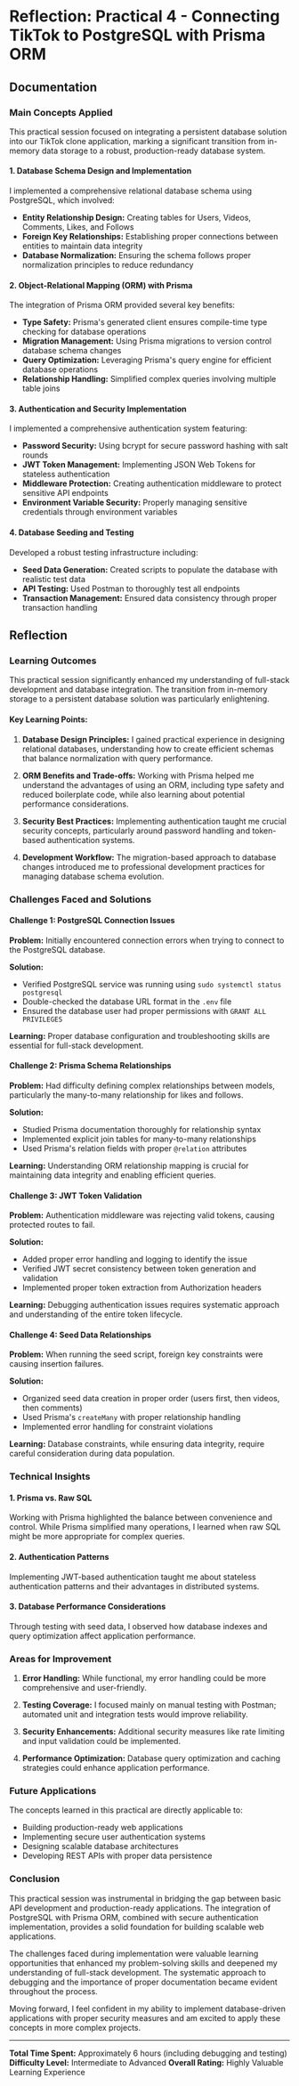 # Reflection: Practical 4 - Connecting TikTok to PostgreSQL with Prisma ORM

## Documentation

### Main Concepts Applied

This practical session focused on integrating a persistent database solution into our TikTok clone application, marking a significant transition from in-memory data storage to a robust, production-ready database system.

#### 1. Database Schema Design and Implementation
I implemented a comprehensive relational database schema using PostgreSQL, which involved:
- **Entity Relationship Design:** Creating tables for Users, Videos, Comments, Likes, and Follows
- **Foreign Key Relationships:** Establishing proper connections between entities to maintain data integrity
- **Database Normalization:** Ensuring the schema follows proper normalization principles to reduce redundancy

#### 2. Object-Relational Mapping (ORM) with Prisma
The integration of Prisma ORM provided several key benefits:
- **Type Safety:** Prisma's generated client ensures compile-time type checking for database operations
- **Migration Management:** Using Prisma migrations to version control database schema changes
- **Query Optimization:** Leveraging Prisma's query engine for efficient database operations
- **Relationship Handling:** Simplified complex queries involving multiple table joins

#### 3. Authentication and Security Implementation
I implemented a comprehensive authentication system featuring:
- **Password Security:** Using bcrypt for secure password hashing with salt rounds
- **JWT Token Management:** Implementing JSON Web Tokens for stateless authentication
- **Middleware Protection:** Creating authentication middleware to protect sensitive API endpoints
- **Environment Variable Security:** Properly managing sensitive credentials through environment variables

#### 4. Database Seeding and Testing
Developed a robust testing infrastructure including:
- **Seed Data Generation:** Created scripts to populate the database with realistic test data
- **API Testing:** Used Postman to thoroughly test all endpoints
- **Transaction Management:** Ensured data consistency through proper transaction handling

## Reflection

### Learning Outcomes

This practical session significantly enhanced my understanding of full-stack development and database integration. The transition from in-memory storage to a persistent database solution was particularly enlightening.

#### Key Learning Points:

1. **Database Design Principles:** I gained practical experience in designing relational databases, understanding how to create efficient schemas that balance normalization with query performance.

2. **ORM Benefits and Trade-offs:** Working with Prisma helped me understand the advantages of using an ORM, including type safety and reduced boilerplate code, while also learning about potential performance considerations.

3. **Security Best Practices:** Implementing authentication taught me crucial security concepts, particularly around password handling and token-based authentication systems.

4. **Development Workflow:** The migration-based approach to database changes introduced me to professional development practices for managing database schema evolution.

### Challenges Faced and Solutions

#### Challenge 1: PostgreSQL Connection Issues
**Problem:** Initially encountered connection errors when trying to connect to the PostgreSQL database.


**Solution:** 
- Verified PostgreSQL service was running using `sudo systemctl status postgresql`
- Double-checked the database URL format in the `.env` file
- Ensured the database user had proper permissions with `GRANT ALL PRIVILEGES`

**Learning:** Proper database configuration and troubleshooting skills are essential for full-stack development.

#### Challenge 2: Prisma Schema Relationships
**Problem:** Had difficulty defining complex relationships between models, particularly the many-to-many relationship for likes and follows.

**Solution:**
- Studied Prisma documentation thoroughly for relationship syntax
- Implemented explicit join tables for many-to-many relationships
- Used Prisma's relation fields with proper `@relation` attributes

**Learning:** Understanding ORM relationship mapping is crucial for maintaining data integrity and enabling efficient queries.

#### Challenge 3: JWT Token Validation
**Problem:** Authentication middleware was rejecting valid tokens, causing protected routes to fail.

**Solution:**
- Added proper error handling and logging to identify the issue
- Verified JWT secret consistency between token generation and validation
- Implemented proper token extraction from Authorization headers

**Learning:** Debugging authentication issues requires systematic approach and understanding of the entire token lifecycle.

#### Challenge 4: Seed Data Relationships
**Problem:** When running the seed script, foreign key constraints were causing insertion failures.

**Solution:**
- Organized seed data creation in proper order (users first, then videos, then comments)
- Used Prisma's `createMany` with proper relationship handling
- Implemented error handling for constraint violations

**Learning:** Database constraints, while ensuring data integrity, require careful consideration during data population.

### Technical Insights

#### 1. Prisma vs. Raw SQL
Working with Prisma highlighted the balance between convenience and control. While Prisma simplified many operations, I learned when raw SQL might be more appropriate for complex queries.

#### 2. Authentication Patterns
Implementing JWT-based authentication taught me about stateless authentication patterns and their advantages in distributed systems.

#### 3. Database Performance Considerations
Through testing with seed data, I observed how database indexes and query optimization affect application performance.

### Areas for Improvement

1. **Error Handling:** While functional, my error handling could be more comprehensive and user-friendly.

2. **Testing Coverage:** I focused mainly on manual testing with Postman; automated unit and integration tests would improve reliability.

3. **Security Enhancements:** Additional security measures like rate limiting and input validation could be implemented.

4. **Performance Optimization:** Database query optimization and caching strategies could enhance application performance.

### Future Applications

The concepts learned in this practical are directly applicable to:
- Building production-ready web applications
- Implementing secure user authentication systems
- Designing scalable database architectures
- Developing REST APIs with proper data persistence

### Conclusion

This practical session was instrumental in bridging the gap between basic API development and production-ready applications. The integration of PostgreSQL with Prisma ORM, combined with secure authentication implementation, provides a solid foundation for building scalable web applications.

The challenges faced during implementation were valuable learning opportunities that enhanced my problem-solving skills and deepened my understanding of full-stack development. The systematic approach to debugging and the importance of proper documentation became evident throughout the process.

Moving forward, I feel confident in my ability to implement database-driven applications with proper security measures and am excited to apply these concepts in more complex projects.

---

**Total Time Spent:** Approximately 6 hours (including debugging and testing)
**Difficulty Level:** Intermediate to Advanced
**Overall Rating:** Highly Valuable Learning Experience